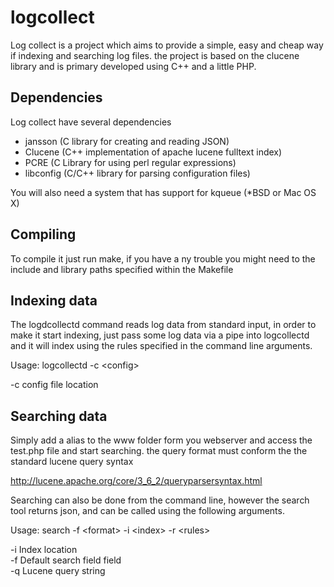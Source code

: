 logcollect
==========
Log collect is a project which aims to provide a simple, easy and
cheap way if indexing and searching log files. the project is based
on the clucene library and is primary developed using C++ and a little
PHP.


Dependencies
------------
Log collect have several dependencies

- jansson (C library for creating and reading JSON)
- Clucene (C++ implementation of apache lucene fulltext index)
- PCRE (C Library for using perl regular expressions)
- libconfig (C/C++ library for parsing configuration files)

You will also need a system that has support for kqueue (*BSD or Mac OS X)


Compiling
---------
To compile it just run make, if you have a ny trouble you might need to
the include and library paths specified within the Makefile


Indexing data
-------------
The logdcollectd command reads log data from standard input, 
in order to make it start indexing, just pass some log data
via a pipe into logcollectd and it will index using the rules
specified in the command line arguments.


Usage: logcollectd -c &lt;config&gt;
  
   -c config file location
  

Searching data
--------------
Simply add a alias to the www folder form you webserver and
access the test.php file and start searching. the query format
must conform the the standard lucene query syntax

http://lucene.apache.org/core/3_6_2/queryparsersyntax.html


Searching can also be done from the command line, however
the search tool returns json, and can be called using the
following arguments.

Usage: search -f &lt;format&gt; -i &lt;index&gt; -r &lt;rules&gt;  
  
   -i Index location  
   -f Default search field field  
   -q Lucene query string  



